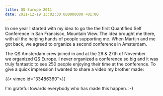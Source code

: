 ```yaml
---
title: QS Europe 2011
date: 2011-12-19 13:02:30.000000000 +01:00
---
```

In one year I started with my idea to go the the first Quantified Self Conference in San Francisco, Mountain View. The idea brought me there, with all the helping hands of people supporting me. When Martijn and me got back, we agreed to organize a second conference in Amsterdam.

The QS Amsterdam crew joined in and at the 26 & 27th of November we organized QS Europe. I never organized a conference so big and it was truly fantastic to see 250 people enjoying their time at the conference. To give a quick impression I wanted to share a video my brother made:

{{< vimeo id="33486360">}}

I'm grateful towards everybody who has made this happen. :-)